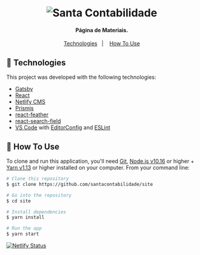 <h1 align="center">
    <img alt="Santa Contabilidade" src="https://i0.wp.com/santacontabilidade.com.br/wp-content/uploads/2019/10/Santa-Contabilidade-Digital.jpg" />
    <br>
</h1>

<h4 align="center">
  Página de Materiais.
</h4>

<p align="center">
  <a href="#floppy_disk-technologies">Technologies</a>&nbsp;&nbsp;&nbsp;|&nbsp;&nbsp;&nbsp;
  <a href="#wrench-how-to-use">How To Use</a>
</p>

## :floppy_disk: Technologies

This project was developed with the following technologies:

-  [Gatsby](https://www.gatsbyjs.org/)
-  [React](https://reactjs.org/)
-  [Netlify CMS](https://www.netlifycms.org/)
-  [Prismjs](https://prismjs.com/)
-  [react-feather](https://github.com/feathericons/react-feather#readme)
-  [react-search-field](https://github.com/nutboltu/react-search-field#readme)
-  [VS Code][vc] with [EditorConfig][vceditconfig] and [ESLint][vceslint]

## :wrench: How To Use

To clone and run this application, you'll need [Git](https://git-scm.com), [Node.js v10.16][nodejs] or higher + [Yarn v1.13][yarn] or higher installed on your computer. From your command line:

```bash
# Clone this repository
$ git clone https://github.com/santacontabilidade/site

# Go into the repository
$ cd site

# Install dependencies
$ yarn install

# Run the app
$ yarn start
```

[![Netlify Status](https://api.netlify.com/api/v1/badges/93c449e2-1213-4fd0-a336-ee0e692ee777/deploy-status)](https://app.netlify.com/sites/santacontabilidade/deploys)

[nodejs]: https://nodejs.org/
[yarn]: https://yarnpkg.com/
[vc]: https://code.visualstudio.com/
[vceditconfig]: https://marketplace.visualstudio.com/items?itemName=EditorConfig.EditorConfig
[vceslint]: https://marketplace.visualstudio.com/items?itemName=dbaeumer.vscode-eslint